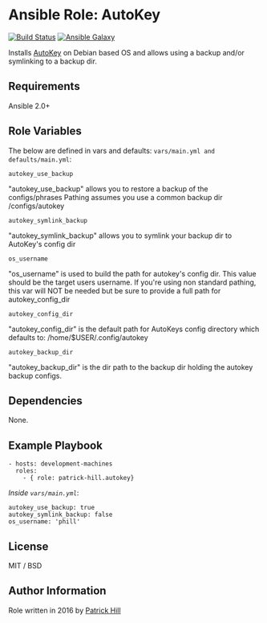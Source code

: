 Ansible Role: AutoKey
=========

[![Build Status](https://travis-ci.org/patrick-hill/ansible-role-autokey.svg?branch=master)](https://travis-ci.org/patrick-hill/ansible-role-autokey)
[![Ansible Galaxy](https://img.shields.io/badge/ansible--galaxy-patrick--hill.autokey-blue.svg)](https://galaxy.ansible.com/patrick-hill/autokey)


Installs [AutoKey](https://code.google.com/archive/p/autokey/) on Debian based OS and allows using a backup and/or symlinking to a backup dir.

Requirements
------------

Ansible 2.0+

Role Variables
--------------

The below are defined in vars and defaults: `vars/main.yml and defaults/main.yml`:

    autokey_use_backup
"autokey_use_backup" allows you to restore a backup of the configs/phrases
Pathing assumes you use a common backup dir <root>/configs/autokey

    autokey_symlink_backup
"autokey_symlink_backup" allows you to symlink your backup dir to AutoKey's config dir
    
    os_username
"os_username" is used to build the path for autokey's config dir. This value should be the target users username.
If you're using non standard pathing, this var will NOT be needed but be sure to provide a full path for autokey_config_dir

    autokey_config_dir
"autokey_config_dir" is the default path for AutoKeys config directory which defaults to: /home/$USER/.config/autokey

    autokey_backup_dir
"autokey_backup_dir" is the dir path to the backup dir holding the autokey backup configs.

Dependencies
------------

None.

Example Playbook
----------------

    - hosts: development-machines
      roles:
        - { role: patrick-hill.autokey}

*Inside `vars/main.yml`*:

    autokey_use_backup: true
    autokey_symlink_backup: false
    os_username: 'phill'

License
-------

MIT / BSD

Author Information
------------------

Role written in 2016 by [Patrick Hill](http://www.HillsPCWorld.com) 